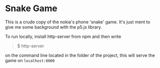 # Snake Game
This is a crude copy of the nokia's phone 'snake' game. 
It's just ment to give me some background with the p5.js library.

To run locally, install http-server from npm and then write 
>$ http-server
 
on the command line located in the folder of the project, this will serve the game on `localhost:8000`